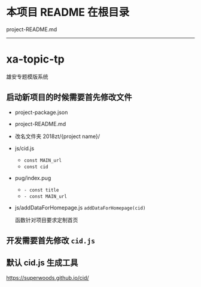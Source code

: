 # 本项目 README 在根目录

project-README.md

---

# xa-topic-tp

雄安专题模版系统

## 启动新项目的时候需要首先修改文件

- project-package.json
- project-README.md
- 改名文件夹 2018zt/{project name}/
- js/cid.js
  - `const MAIN_url`
  - `const cid`
- pug/index.pug
  - `- const title`
  - `- const MAIN_url`
- js/addDataForHomepage.js
  `addDataForHomepage(cid)` 
  
  函数针对项目要求定制首页


## 开发需要首先修改 `cid.js` 

## 默认 cid.js 生成工具

https://superwoods.github.io/cid/

